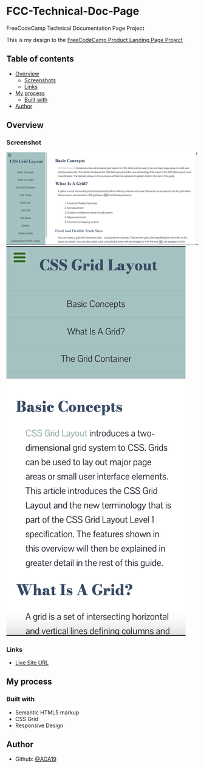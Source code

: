# FCC-Technical-Doc-Page

FreeCodeCamp Technical Documentation Page Project

This is my design to the [FreeCodeCamp Product Landing Page Project](https://www.freecodecamp.org/learn/responsive-web-design/responsive-web-design-projects/build-a-technical-documentation-page)

## Table of contents

- [Overview](#overview)
  - [Screenshots](#screenshot)
  - [Links](#links)
- [My process](#my-process)
  - [Built with](#built-with)
- [Author](#author)

## Overview

### Screenshot

![](./Images/Screenshots/Tech-Doc-Desktop.png)
![](./Images/Screenshots/Tech-Doc-Mobile.png)

### Links

- [Live Site URL](https://aoa19.github.io/FCC-Technical-Doc-Page/)

## My process

### Built with

- Semantic HTML5 markup
- CSS Grid
- Responsive Design

## Author

- Github: [@AOA19](https://github.com/AOA19)
